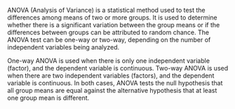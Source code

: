 
ANOVA (Analysis of Variance) is a statistical method used to test the differences among means of two or more groups. It is used to determine whether there is a significant variation between the group means or if the differences between groups can be attributed to random chance. The ANOVA test can be one-way or two-way, depending on the number of independent variables being analyzed.

One-way ANOVA is used when there is only one independent variable (factor), and the dependent variable is continuous. Two-way ANOVA is used when there are two independent variables (factors), and the dependent variable is continuous. In both cases, ANOVA tests the null hypothesis that all group means are equal against the alternative hypothesis that at least one group mean is different.